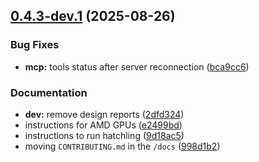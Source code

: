 ## [0.4.3-dev.1](https://github.com/CrackingShells/Hatchling/compare/v0.4.2...v0.4.3-dev.1) (2025-08-26)


### Bug Fixes

* **mcp:** tools status after server reconnection ([bca9cc6](https://github.com/CrackingShells/Hatchling/commit/bca9cc6ffbadd0d3ef691b60364ea285700476fa))


### Documentation

* **dev:** remove design reports ([2dfd324](https://github.com/CrackingShells/Hatchling/commit/2dfd324689062f9622b5c9468414133aa6493a88))
* instructions for AMD GPUs ([e2499bd](https://github.com/CrackingShells/Hatchling/commit/e2499bdaa768408df7279ed673a96092d4424155))
* instructions to run hatchling ([9d18ac5](https://github.com/CrackingShells/Hatchling/commit/9d18ac5a03ee56942db2cf5ecf014869ca7b9261))
* moving `CONTRIBUTING.md` in the `/docs` ([998d1b2](https://github.com/CrackingShells/Hatchling/commit/998d1b2345ebda16f566c761a5d508f43f44d0e8))
